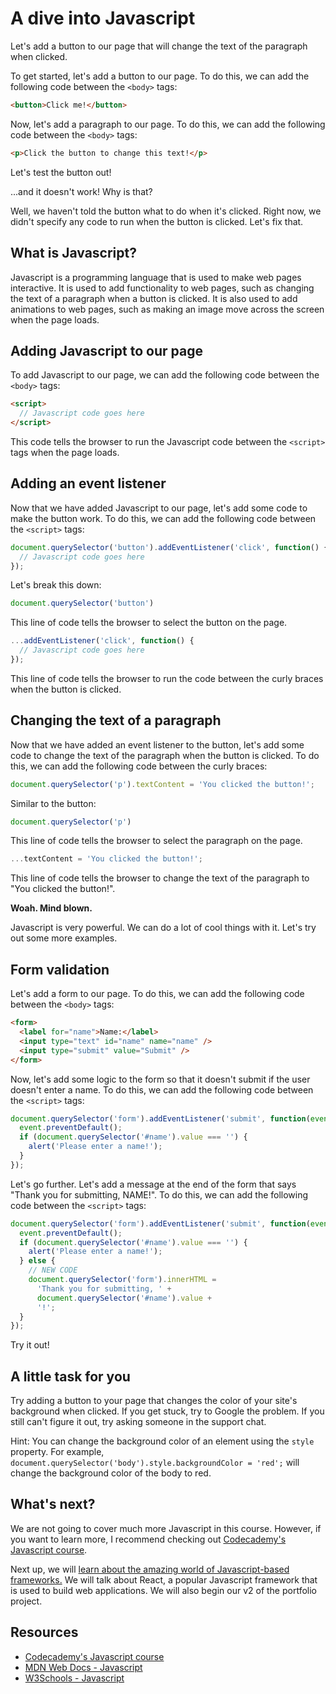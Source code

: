# A dive into Javascript

Let's add a button to our page that will change the text of the paragraph when clicked.

To get started, let's add a button to our page. To do this, we can add the following code between the `<body>` tags:

```html
<button>Click me!</button>
```

Now, let's add a paragraph to our page. To do this, we can add the following code between the `<body>` tags:

```html
<p>Click the button to change this text!</p>
```

Let's test the button out!

...and it doesn't work! Why is that?

Well, we haven't told the button what to do when it's clicked. Right now, we didn't specify any code to run when the button is clicked. Let's fix that.

## What is Javascript?

Javascript is a programming language that is used to make web pages interactive. It is used to add functionality to web pages, such as changing the text of a paragraph when a button is clicked. It is also used to add animations to web pages, such as making an image move across the screen when the page loads.

## Adding Javascript to our page

To add Javascript to our page, we can add the following code between the `<body>` tags:

```html
<script>
  // Javascript code goes here
</script>
```

This code tells the browser to run the Javascript code between the `<script>` tags when the page loads.

## Adding an event listener

Now that we have added Javascript to our page, let's add some code to make the button work. To do this, we can add the following code between the `<script>` tags:

```js
document.querySelector('button').addEventListener('click', function() {
  // Javascript code goes here
});
```

Let's break this down:

```js
document.querySelector('button')
```

This line of code tells the browser to select the button on the page.

```js
...addEventListener('click', function() {
  // Javascript code goes here
});
```

This line of code tells the browser to run the code between the curly braces when the button is clicked.

## Changing the text of a paragraph

Now that we have added an event listener to the button, let's add some code to change the text of the paragraph when the button is clicked. To do this, we can add the following code between the curly braces:

```js
document.querySelector('p').textContent = 'You clicked the button!';
```

Similar to the button:

```js
document.querySelector('p')
```

This line of code tells the browser to select the paragraph on the page.

```js
...textContent = 'You clicked the button!';
```

This line of code tells the browser to change the text of the paragraph to "You clicked the button!".

**Woah. Mind blown.**

Javascript is very powerful. We can do a lot of cool things with it. Let's try out some more examples.

## Form validation

Let's add a form to our page. To do this, we can add the following code between the `<body>` tags:

```html
<form>
  <label for="name">Name:</label>
  <input type="text" id="name" name="name" />
  <input type="submit" value="Submit" />
</form>
```

Now, let's add some logic to the form so that it doesn't submit if the user doesn't enter a name. To do this, we can add the following code between the `<script>` tags:

```js
document.querySelector('form').addEventListener('submit', function(event) {
  event.preventDefault();
  if (document.querySelector('#name').value === '') {
    alert('Please enter a name!');
  }
});
```

Let's go further. Let's add a message at the end of the form that says "Thank you for submitting, NAME!". To do this, we can add the following code between the `<script>` tags:

```js
document.querySelector('form').addEventListener('submit', function(event) {
  event.preventDefault();
  if (document.querySelector('#name').value === '') {
    alert('Please enter a name!');
  } else {
    // NEW CODE
    document.querySelector('form').innerHTML =
      'Thank you for submitting, ' +
      document.querySelector('#name').value +
      '!';
  }
});
```

Try it out!

## A little task for you

Try adding a button to your page that changes the color of your site's background when clicked. If you get stuck, try to Google the problem. If you still can't figure it out, try asking someone in the support chat.

Hint: You can change the background color of an element using the `style` property. For example, `document.querySelector('body').style.backgroundColor = 'red';` will change the background color of the body to red.

## What's next?

We are not going to cover much more Javascript in this course. However, if you want to learn more, I recommend checking out [Codecademy's Javascript course](https://www.codecademy.com/learn/introduction-to-javascript).

Next up, we will [learn about the amazing world of Javascript-based frameworks.](Lesson_1_Intro_to_React.md) We will talk about React, a popular Javascript framework that is used to build web applications. We will also begin our v2 of the portfolio project.

## Resources

- [Codecademy's Javascript course](https://www.codecademy.com/learn/introduction-to-javascript)
- [MDN Web Docs - Javascript](https://developer.mozilla.org/en-US/docs/Web/JavaScript)
- [W3Schools - Javascript](https://www.w3schools.com/js/)

